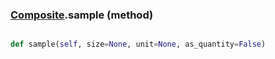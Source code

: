 ### [Composite](Composite.md).sample (method)


```py

def sample(self, size=None, unit=None, as_quantity=False)

```


